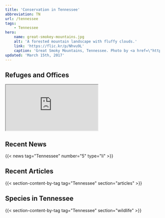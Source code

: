 ```yaml
---
title: 'Conservation in Tennessee'
abbreviation: TN
url: /tennessee
tags:
    - Tennessee
hero:
    name: great-smokey-mountains.jpg
    alt: 'A forested mountain landscape with fluffy clouds.'
    link: 'https://flic.kr/p/Nhvu9L'
    caption: 'Great Smoky Mountains, Tennessee. Photo by <a href=\"https://www.flickr.com/photos/malonejc77/\" target=\"_blank\">John Malone</a>, <a href=\"https://creativecommons.org/licenses/by-nc-nd/2.0/\" target=\"_blank\">CC BY-NC-ND 2.0</a>.'
updated: 'March 15th, 2017'
---
```


## Refuges and Offices
<iframe src="https://usfws.github.io/southeast-mega-map/?state=TN&scroll=false" class="state-map"></iframe>

## Recent News
{{< news tag="Tennessee" number="5" type="li" >}}

## Recent Articles
{{< section-content-by-tag tag="Tennessee" section="articles" >}}

## Species in Tennessee
{{< section-content-by-tag tag="Tennessee" section="wildlife" >}}
